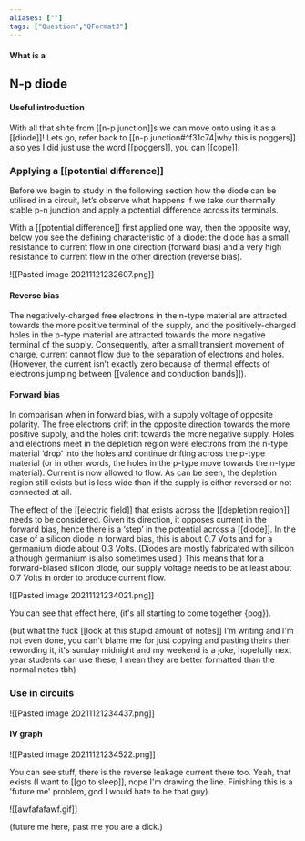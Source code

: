 ```yaml
---
aliases: [""]
tags: ["Question","QFormat3"]
---
```


#### What is a
## N-p diode
#### Useful introduction
With all that shite from [[n-p junction]]s we can move onto using it as a [[diode]]! Lets go, refer back to [[n-p junction#^f31c74|why this is poggers]] also yes I did just use the word [[poggers]], you can [[cope]].

### Applying a [[potential difference]]
Before we begin to study in the following section how the diode can be utilised in a circuit, let’s observe what happens if we take our thermally stable p-n junction and apply a potential difference across its terminals.

With a [[potential difference]] first applied one way, then the opposite way, below you see the defining characteristic of a diode: the diode has a small resistance to current flow in one direction (forward bias) and a very high resistance to current flow in the other direction (reverse bias).

![[Pasted image 20211121232607.png]]

#### Reverse bias
The negatively-charged free electrons in the n-type material are attracted towards the more positive terminal of the supply, and the positively-charged holes in the p-type material are attracted towards the more negative terminal of the supply. Consequently, after a small transient movement of charge, current cannot flow due to the separation of electrons and holes. (However, the current isn’t exactly zero because of thermal effects of electrons jumping between [[valence and conduction bands]]).

#### Forward bias
In comparisan when in forward bias, with a supply voltage of opposite polarity. The free electrons drift in the opposite direction towards the more positive supply, and the holes drift towards the more negative supply. 
Holes and electrons meet in the depletion region were electrons from the n-type material ‘drop’ into the holes and continue drifting across the p-type material (or in other words, the holes in the p-type move towards the n-type material). Current is now allowed to flow. As can be seen, the depletion region still exists but is less wide than if the supply is either reversed or not connected at all.

The effect of the [[electric field]] that exists across the [[depletion region]] needs to be considered. Given its direction, it opposes current in the forward bias, hence there is a ‘step’ in the potential across a [[diode]]. In the case of a silicon diode in forward bias, this is about 0.7 Volts and for a germanium diode about 0.3 Volts. (Diodes are mostly fabricated with silicon although germanium is also sometimes used.) This means that for a forward-biased silicon diode, our supply voltage needs to be at least about 0.7 Volts in order to produce current flow. 

![[Pasted image 20211121234021.png]]

You can see that effect here, (it's all starting to come together {pog}).

(but what the fuck [[look at this stupid amount of notes]] I'm writing and I'm not even done, you can't blame me for just copying and pasting theirs then rewording it, it's sunday midnight and my weekend is a joke, hopefully next year students can use these, I mean they are better formatted than the normal notes tbh)

### Use in circuits
![[Pasted image 20211121234437.png]]

#### IV graph
![[Pasted image 20211121234522.png]]

You can see stuff, there is the reverse leakage current there too. Yeah, that exists (I want to [[go to sleep]], nope I'm drawing the line. Finishing this is a 'future me' problem, god I would hate to be that guy).

![[awfafafawf.gif]]

(future me here, past me you are a dick.)